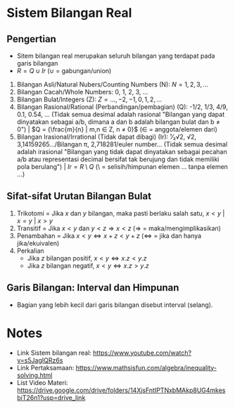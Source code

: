 # Sistem Bilangan Real
## Pengertian
- Sitem bilangan real merupakan seluruh bilangan yang terdapat pada garis bilangan
- $R = Q ∪ Ir$ (∪ = gabungan/union)
1. Bilangan Asli/Natural Nubers/Counting Numbers (N): $N = {1, 2, 3,...}$
2. Bilangan Cacah/Whole Numbers: 0, 1, 2, 3, ...
3. Bilangan Bulat/Integers (Z): $Z = {...,-2,-1, 0, 1, 2,...}$ 
4. Bilangan Rasional/Rational (Perbandingan/pembagian) (Q): -1/2, 1/3, 4/9, 0.1, 0.54, ... (Tidak semua desimal adalah rasional "Bilangan yang dapat dinyatakan sebagai a/b, dimana a dan b adalah bilangan bulat dan b ≠ 0") | $Q = {\frac{m}{n} | m,n ∈ Z, n ≠ 0}$ (∈ = anggota/elemen dari)
5. Bilangan Irasional/Irrational (Tidak dapat dibagi) (Ir): ¹⁄₂√2, √2,  3,14159265.../Bilangan π, 2,718281/euler number... (Tidak semua desimal adalah irasional "Bilangan yang tidak dapat dinyatakan sebagai pecahan a/b atau representasi decimal bersifat tak berujung dan tidak memiliki pola berulang") | $Ir = R \setminus Q$ ($\setminus$ = selisih/himpunan elemen ... tanpa elemen ...)
## Sifat-sifat Urutan Bilangan Bulat
1. Trikotomi = Jika $x$ dan $y$ bilangan, maka pasti berlaku salah satu, $x < y$ | $x = y$ | $x > y$
2. Transitif = Jika $x < y$ dan $y < z ⇒ x < z$ (⇒ = maka/mengimplikasikan)
3. Penambahan = Jika $x < y ⇔ x + z < y + z$ (⇔ = jika dan hanya jika/ekuivalen)
4. Perkalian
   - Jika $z$ bilangan positif, $x < y ⇔ x.z < y.z$
   - Jika $z$ bilangan negatif, $x < y ⇔ x.z > y.z$
## Garis Bilangan: Interval dan Himpunan
- Bagian yang lebih kecil dari garis bilangan disebut interval (selang).
# Notes
- Link Sistem bilangan real: https://www.youtube.com/watch?v=s5JagIQRz6s
- Link Pertaksamaan: https://www.mathsisfun.com/algebra/inequality-solving.html
- List Video Materi: https://drive.google.com/drive/folders/14XjsFntIPTNxbMAkp8UG4mkesbiT26n1?usp=drive_link

